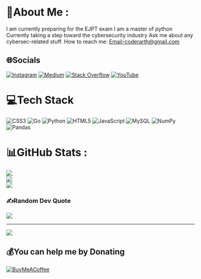 # 💫About Me :
I am currently preparing for the EJPT exam
I am a master of python
Currently taking a step toward the cybersecurity industry
Ask me about any cybersec-related stuff.
How to reach me: Email-coderarth@gmail.com

## 🌐Socials
[![Instagram](https://img.shields.io/badge/Instagram-%23E4405F.svg?logo=Instagram&logoColor=white)](https://instagram.com/coder_kumar) [![Medium](https://img.shields.io/badge/Medium-12100E?logo=medium&logoColor=white)](https://medium.com/@coderarth) [![Stack Overflow](https://img.shields.io/badge/-Stackoverflow-FE7A16?logo=stack-overflow&logoColor=white)](https://stackoverflow.com/users/Arth_Kumar11) [![YouTube](https://img.shields.io/badge/YouTube-%23FF0000.svg?logo=YouTube&logoColor=white)](https://youtube.com/c/UCMUyRYmOafz-qa_CmSGcUGQ) 

# 💻Tech Stack
![CSS3](https://img.shields.io/badge/css3-%231572B6.svg?style=for-the-badge&logo=css3&logoColor=white) ![Go](https://img.shields.io/badge/go-%2300ADD8.svg?style=for-the-badge&logo=go&logoColor=white) ![Python](https://img.shields.io/badge/python-3670A0?style=for-the-badge&logo=python&logoColor=ffdd54) ![HTML5](https://img.shields.io/badge/html5-%23E34F26.svg?style=for-the-badge&logo=html5&logoColor=white) ![JavaScript](https://img.shields.io/badge/javascript-%23323330.svg?style=for-the-badge&logo=javascript&logoColor=%23F7DF1E) ![MySQL](https://img.shields.io/badge/mysql-%2300f.svg?style=for-the-badge&logo=mysql&logoColor=white) ![NumPy](https://img.shields.io/badge/numpy-%23013243.svg?style=for-the-badge&logo=numpy&logoColor=white) ![Pandas](https://img.shields.io/badge/pandas-%23150458.svg?style=for-the-badge&logo=pandas&logoColor=white)
# 📊GitHub Stats :
![](https://github-readme-stats.vercel.app/api?username=KoderKumar&theme=gotham&hide_border=true&include_all_commits=false&count_private=false)<br/>
![](https://github-readme-streak-stats.herokuapp.com/?user=KoderKumar&theme=gotham&hide_border=true)<br/>
![](https://github-readme-stats.vercel.app/api/top-langs/?username=KoderKumar&theme=gotham&hide_border=true&include_all_commits=false&count_private=false&layout=compact)

### ✍️Random Dev Quote
![](https://quotes-github-readme.vercel.app/api?type=horizontal&theme=tokyonight)

---
[![](https://visitcount.itsvg.in/api?id=KoderKumar&icon=2&color=1)](https://visitcount.itsvg.in)

  ## 💰You can help me by Donating
  [![BuyMeACoffee](https://img.shields.io/badge/Buy%20Me%20a%20Coffee-ffdd00?style=for-the-badge&logo=buy-me-a-coffee&logoColor=black)](https://buymeacoffee.com/coderarth) 

  
